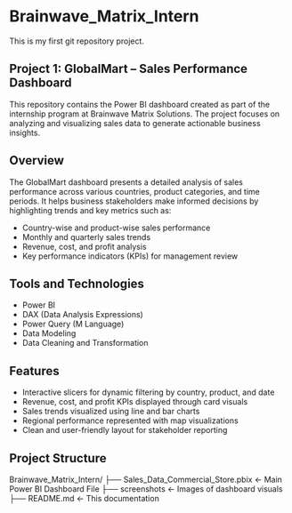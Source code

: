 # Brainwave_Matrix_Intern
This is my first git repository project.

## Project 1: GlobalMart – Sales Performance Dashboard

This repository contains the Power BI dashboard created as part of the internship program at Brainwave Matrix Solutions. The project focuses on analyzing and visualizing sales data to generate actionable business insights.

## Overview

The GlobalMart dashboard presents a detailed analysis of sales performance across various countries, product categories, and time periods. It helps business stakeholders make informed decisions by highlighting trends and key metrics such as:

- Country-wise and product-wise sales performance
- Monthly and quarterly sales trends
- Revenue, cost, and profit analysis
- Key performance indicators (KPIs) for management review

## Tools and Technologies

- Power BI
- DAX (Data Analysis Expressions)
- Power Query (M Language)
- Data Modeling
- Data Cleaning and Transformation

## Features

- Interactive slicers for dynamic filtering by country, product, and date
- Revenue, cost, and profit KPIs displayed through card visuals
- Sales trends visualized using line and bar charts
- Regional performance represented with map visualizations
- Clean and user-friendly layout for stakeholder reporting

## Project Structure
Brainwave_Matrix_Intern/
├── Sales_Data_Commercial_Store.pbix     ← Main Power BI Dashboard File
├── screenshots                          ← Images of dashboard visuals
├── README.md                            ← This documentation


